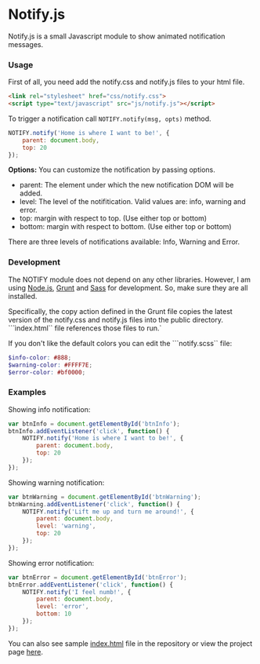 # Notify.js

Notify.js is a small Javascript module to show animated notification messages.

### Usage
First of all, you need add the notify.css and notify.js files to your html file.
```html
<link rel="stylesheet" href="css/notify.css">
<script type="text/javascript" src="js/notify.js"></script>
```

To trigger a notification call ```NOTIFY.notify(msg, opts)``` method.
```js
NOTIFY.notify('Home is where I want to be!', {
    parent: document.body,
    top: 20
});
```
__Options:__ You can customize the notification by passing options.
* parent: The element under which the new notification DOM will be added.
* level: The level of the notifitication. Valid values are: info, warning and error.
* top: margin with respect to top. (Use either top or bottom)
* bottom: margin with respect to bottom. (Use either top or bottom)

There are three levels of notifications available: Info, Warning and Error.

### Development
The NOTIFY module does not depend on any other libraries. However, I am using [Node.js](https://github.com/joyent/node), [Grunt](https://github.com/gruntjs/grunt) and [Sass](https://github.com/sass/sass) for development. So, make sure they are all installed.

Specifically, the copy action defined in the Grunt file copies the latest version of the notify.css and notify.js files into the public directory. ```ìndex.html`` file references those files to run.`

If you don't like the default colors you can edit the ```notify.scss`` file:
```scss
$info-color: #888;
$warning-color: #FFFF7E;
$error-color: #bf0000;
```

### Examples
Showing info notification:

```js
var btnInfo = document.getElementById('btnInfo');
btnInfo.addEventListener('click', function() {
    NOTIFY.notify('Home is where I want to be!', {
        parent: document.body,
        top: 20
    });
});
```

Showing warning notification:
```js
var btnWarning = document.getElementById('btnWarning');
btnWarning.addEventListener('click', function() {
    NOTIFY.notify('Lift me up and turn me around!', {
        parent: document.body,
        level: 'warning',
        top: 20
    });
});
```

Showing error notification:
```js
var btnError = document.getElementById('btnError');
btnError.addEventListener('click', function() {
    NOTIFY.notify('I feel numb!', {
        parent: document.body,
        level: 'error',
        bottom: 10
    });
});
```

You can also see sample [index.html](https://github.com/artsince/notify.js/blob/master/public/index.html) file in the repository or view the project page [here](http://artsince.github.io/notify.js/).
